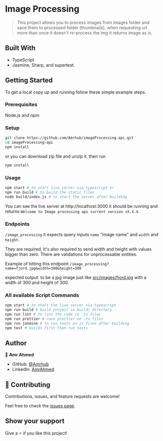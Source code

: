 # Image Processing

> This project allows you to process images from images folder and save them to processed folder (thumbnails), when requesting url more than once it doesn't re-process the img it returns image as is.

## Built With

- TypeScript
- Jasmine, Sharp, and supertest.

## Getting Started

To get a local copy up and running follow these simple example steps.

### Prerequisites

Node.js and npm

### Setup

```bash
git clone https://github.com/Amrhub/imageProcessing-api.git
cd imageProcessing-api
npm install
```

or you can download zip file and unzip it. then run

```bash
npm install
```

### Usage

```bash
npm start # to start live server via typescript or
npm run build # to build the static files
node build/index.js # to start the server after building
```

You can see the live server at http://localhost:3000 it should be running and returns `Welcome to Image processing api current version vX.X.X`.

### Endpoints

`/image_processing` it expects query inputs `name` "image name" and `width` and `height`.

They are required, It's also required to send width and height with values bigger than zero.
There are validations for unprocessable entities.

Example of hitting this endpoint
`/image_processing?name=fjord.jpg&width=300&height=300`

expected output: to be a jpg image just like [src/images/fjord.jpg](./src/images/fjord.jpg) with a width of 300 and height of 300.

### All available Script Commands

```bash
npm start # to start the live server via typescript
npm run build # build project in build/ directory
npm run lint # to lint the code in .ts files
npm run prettier # runs prettier on .ts files
npm run jasmine # to run tests on js files after building
npm test # builds first then run tests
```

## Author

👤 **Amr Ahmed**

- GitHub: [@Amrhub](https://github.com/amrhub)
- LinkedIn: [AmrAhmed](https://linkedin.com/in/amr-abdelrehim-ahmed)

## 🤝 Contributing

Contributions, issues, and feature requests are welcome!

Feel free to check the [issues page](../../issues/).

## Show your support

Give a ⭐️ if you like this project!
